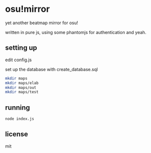 # osu!mirror
yet another beatmap mirror for osu!

written in pure js, using some phantomjs for authentication and yeah.

## setting up

edit config.js

set up the database with create_database.sql

```sh
mkdir maps
mkdir maps/elab
mkdir maps/out
mkdir maps/test
```

## running

```sh
node index.js
```

## license

mit
